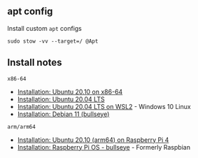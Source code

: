 apt config
----------

Install custom `apt` configs

```shell
sudo stow -vv --target=/ @Apt
```

Install notes
-------------

`x86-64`
-	[Installation: Ubuntu 20.10 on x86-64](README-Ubuntu-20.10.md)
-	[Installation: Ubuntu 20.04 LTS](README-Ubuntu.md)
-	[Installation: Ubuntu 20.04 LTS on WSL2](README-Ubuntu-WSL2-20.04.md) - Windows 10 Linux
-	[Installation: Debian 11 (bullseye)](README-Debian-11-bullseye.md)

`arm/arm64`
-	[Installation: Ubuntu 20.10 (arm64) on Raspberry Pi 4](README-Ubuntu-on-RasPi.md)
-	[Installation: Raspberry Pi OS - bullseye](README-RasPiOS.md) - Formerly Raspbian
